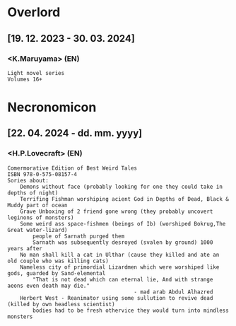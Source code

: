 # Overlord
## [19. 12. 2023 - 30. 03. 2024]
### <K.Maruyama> (EN)

	Light novel series
	Volumes 16+ 

# Necronomicon
## [22. 04. 2024 - dd. mm. yyyy]
### <H.P.Lovecraft> (EN)

	Comermorative Edition of Best Weird Tales
	ISBN 978-0-575-08157-4		
	Sories about:
		Demons without face (probably looking for one they could take in depths of night)
		Terrifing Fishman worshiping acient God in Depths of Dead, Black & Muddy part of ocean
		Grave Unboxing of 2 friend gone wrong (they probably uncovert leginons of monsters)
		Some weird ass space-fishmen (beings of Ib) (worshiped Bokrug,The Great water-lizard) 
			people of Sarnath purged them
			Sarnath was subsequently desroyed (svalen by ground) 1000 years after
		No man shall kill a cat	in Ulthar (cause they killed and ate an old couple who was killing cats)
		Nameless city of primordial Lizardmen which were worshiped like gods, guarded by Sand-elemental
			"That is not dead which can eternal lie, And with strange aeons even death may die."
											- mad arab Abdul Alhazred
		Herbert West - Reanimator using some sullution to revive dead (killed by own headless scientist)
			bodies had to be fresh othervice they would turn into mindless monsters
